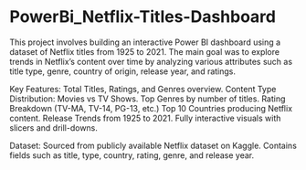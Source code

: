 # PowerBi_Netflix-Titles-Dashboard
This project involves building an interactive Power BI dashboard using a dataset of Netflix titles from 1925 to 2021. The main goal was to explore trends in Netflix’s content over time by analyzing various attributes such as title type, genre, country of origin, release year, and ratings.


Key Features:
Total Titles, Ratings, and Genres overview.
Content Type Distribution: Movies vs TV Shows.
Top Genres by number of titles.
Rating Breakdown (TV-MA, TV-14, PG-13, etc.)
Top 10 Countries producing Netflix content.
Release Trends from 1925 to 2021.
Fully interactive visuals with slicers and drill-downs.

Dataset:
Sourced from publicly available Netflix dataset on Kaggle. 
Contains fields such as title, type, country, rating, genre, and release year.
